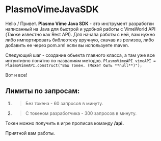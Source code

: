 # PlasmoVimeJavaSDK

Hello / Привет. 
**Plasmo Vime Java SDK** - это инструмент разработки написанный на Java для быстрой и удобной работы с VimeWorld API (Также известно как Rest API).
Для начала работы с ней, вам нужно либо импортировать библеотеку вручную, скачав из релизов, либо добавить ее через pom.xml если вы используете maven.

Следующий шаг - создание обьекта главного класса, а там уже все интуитивно понятно по названиям методов.
`PlasmoVimeAPI vimeAPI = PlasmoVimeAPI.construct("Ваш токен. (Может быть **null**)");`

Вот и все! 

## Лимиты по запросам:

1. > Без токена - 60 запросов в минуту.
2. > С токеном разработчика - 300 запросов в минуту.

Токен можно получить в игре прописав команду **/api.**

Приятной вам работы.
